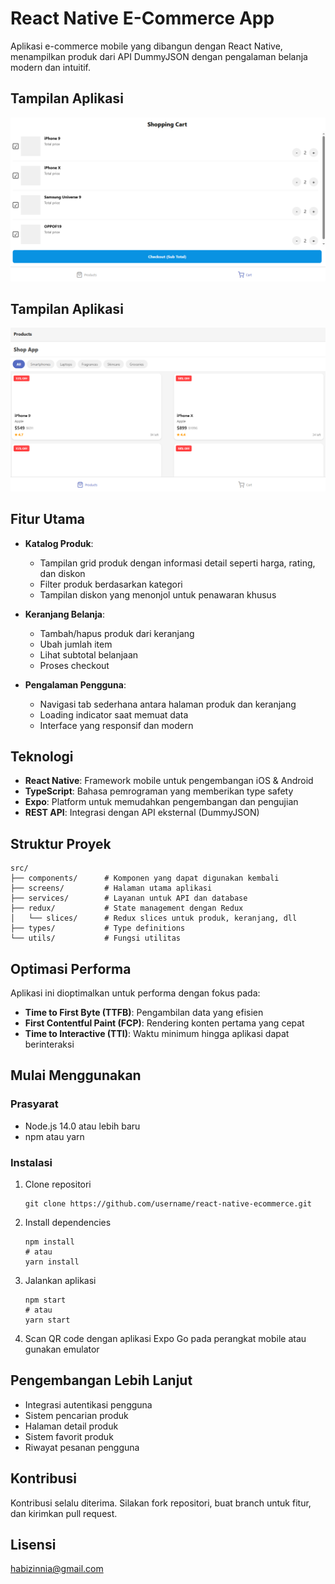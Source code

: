 # React Native E-Commerce App

Aplikasi e-commerce mobile yang dibangun dengan React Native, menampilkan produk dari API DummyJSON dengan pengalaman belanja modern dan intuitif.

## Tampilan Aplikasi

![Tampilan Aplikasi](./1.png)
## Tampilan Aplikasi

![Tampilan Aplikasi](./2.png)

## Fitur Utama

- **Katalog Produk**: 
  - Tampilan grid produk dengan informasi detail seperti harga, rating, dan diskon
  - Filter produk berdasarkan kategori
  - Tampilan diskon yang menonjol untuk penawaran khusus

- **Keranjang Belanja**: 
  - Tambah/hapus produk dari keranjang
  - Ubah jumlah item
  - Lihat subtotal belanjaan
  - Proses checkout

- **Pengalaman Pengguna**:
  - Navigasi tab sederhana antara halaman produk dan keranjang
  - Loading indicator saat memuat data
  - Interface yang responsif dan modern

## Teknologi

- **React Native**: Framework mobile untuk pengembangan iOS & Android
- **TypeScript**: Bahasa pemrograman yang memberikan type safety
- **Expo**: Platform untuk memudahkan pengembangan dan pengujian
- **REST API**: Integrasi dengan API eksternal (DummyJSON)

## Struktur Proyek

```
src/
├── components/      # Komponen yang dapat digunakan kembali
├── screens/         # Halaman utama aplikasi
├── services/        # Layanan untuk API dan database
├── redux/           # State management dengan Redux
│   └── slices/      # Redux slices untuk produk, keranjang, dll
├── types/           # Type definitions
└── utils/           # Fungsi utilitas
```

## Optimasi Performa

Aplikasi ini dioptimalkan untuk performa dengan fokus pada:

- **Time to First Byte (TTFB)**: Pengambilan data yang efisien
- **First Contentful Paint (FCP)**: Rendering konten pertama yang cepat
- **Time to Interactive (TTI)**: Waktu minimum hingga aplikasi dapat berinteraksi

## Mulai Menggunakan

### Prasyarat

- Node.js 14.0 atau lebih baru
- npm atau yarn

### Instalasi

1. Clone repositori
   ```
   git clone https://github.com/username/react-native-ecommerce.git
   ```

2. Install dependencies
   ```
   npm install
   # atau
   yarn install
   ```

3. Jalankan aplikasi
   ```
   npm start
   # atau
   yarn start
   ```

4. Scan QR code dengan aplikasi Expo Go pada perangkat mobile atau gunakan emulator

## Pengembangan Lebih Lanjut

- Integrasi autentikasi pengguna
- Sistem pencarian produk
- Halaman detail produk
- Sistem favorit produk
- Riwayat pesanan pengguna

## Kontribusi

Kontribusi selalu diterima. Silakan fork repositori, buat branch untuk fitur, dan kirimkan pull request.

## Lisensi

habizinnia@gmail.com